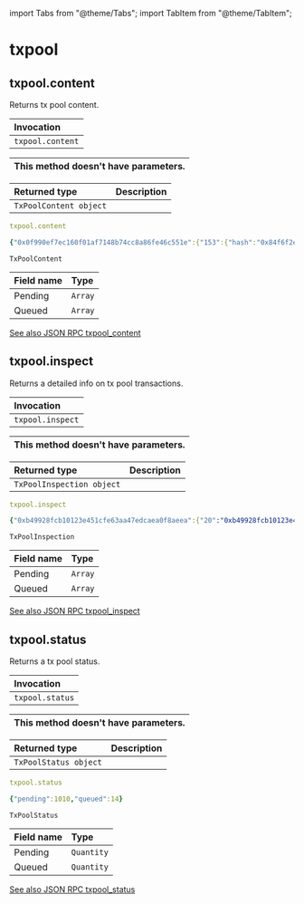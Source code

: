 import Tabs from "@theme/Tabs";
import TabItem from "@theme/TabItem";

# txpool

## txpool.content

Returns tx pool content. 


| Invocation |
| :--- |
| `txpool.content` |

| This method doesn't have parameters. |
| :--- |

| Returned type | Description |
| :--- | :--- |
| `TxPoolContent object` |  |

<Tabs>
<TabItem value="request" label="Request">

```yaml
txpool.content
```
</TabItem>
<TabItem value="response" label="Response">

```yaml
{"0x0f990ef7ec160f01af7148b74cc8a86fe46c551e":{"153":{"hash":"0x84f6f2e5d24b9a0c25bd7018adbbf4388b2c07842782f73d5ddc389906d5f2c8","nonce":"0x99","blockHash":null,"blockNumber":null,"transactionIndex":null,"from":"0x0f990ef7ec160f01af7148b74cc8a86fe46c551e","to":"0x1b4e4664de1d57b665b4bf3523cbccf007766de3","value":"0xc8","gasPrice":"0x3b9aca08","gas":"0x1c9c37f","data":"0xaeeb89600000000000000000000000000000000000000000000000000000000000000001","input":"0xaeeb89600000000000000000000000000000000000000000000000000000000000000001","type":"0x0","v":"0x2c","s":"0x20158ce3f4f9c65f8c657c0d91bbfb43632b2951f6192bca8fb3a25c26dd81d5","r":"0x2814d998f2a78dd4f37461485d88158a32ef5dcfa8c57e224b3ea77536df01b1"}}}
```
</TabItem>
<TabItem value="objects" label="Object">


`TxPoolContent`

| Field name | Type |
| :--- | :--- |
| Pending | `Array` |
| Queued | `Array` |
</TabItem>
</Tabs>


[See also JSON RPC txpool_content](https://docs.nethermind.io/nethermind/ethereum-client/json-rpc/txpool#txpool_content)


## txpool.inspect

Returns a detailed info on tx pool transactions. 


| Invocation |
| :--- |
| `txpool.inspect` |

| This method doesn't have parameters. |
| :--- |

| Returned type | Description |
| :--- | :--- |
| `TxPoolInspection object` |  |

<Tabs>
<TabItem value="request" label="Request">

```yaml
txpool.inspect
```
</TabItem>
<TabItem value="response" label="Response">

```yaml
{"0xb49928fcb10123e451cfe63aa47edcaea0f8aeea":{"20":"0xb49928fcb10123e451cfe63aa47edcaea0f8aeea: 0 wei + 6721975 × 140000000000 gas","21":"0xb49928fcb10123e451cfe63aa47edcaea0f8aeea: 0 wei + 6721975 × 140000000000 gas","22":"0xb49928fcb10123e451cfe63aa47edcaea0f8aeea: 0 wei + 6721975 × 140000000000 gas","23":"0xb49928fcb10123e451cfe63aa47edcaea0f8aeea: 0 wei + 6700000 × 140000000000 gas","24":"0xb49928fcb10123e451cfe63aa47edcaea0f8aeea: 0 wei + 6700000 × 140000000000 gas","27":"0xb49928fcb10123e451cfe63aa47edcaea0f8aeea: 0 wei + 6700000 × 140000000000 gas"},"0xc51db3339a7603f70b347a0b9680554f777d1f3c":{"82":"0xc51db3339a7603f70b347a0b9680554f777d1f3c: 0 wei + 4500000 × 10000000000 gas"},"0x084dd4aefc6853253573fee9f5fcc23e849d164c":{"17":"0x084dd4aefc6853253573fee9f5fcc23e849d164c: 0 wei + 28472169 × 1000000008 gas"}}
```
</TabItem>
<TabItem value="objects" label="Object">


`TxPoolInspection`

| Field name | Type |
| :--- | :--- |
| Pending | `Array` |
| Queued | `Array` |
</TabItem>
</Tabs>


[See also JSON RPC txpool_inspect](https://docs.nethermind.io/nethermind/ethereum-client/json-rpc/txpool#txpool_inspect)


## txpool.status

Returns a tx pool status. 


| Invocation |
| :--- |
| `txpool.status` |

| This method doesn't have parameters. |
| :--- |

| Returned type | Description |
| :--- | :--- |
| `TxPoolStatus object` |  |

<Tabs>
<TabItem value="request" label="Request">

```yaml
txpool.status
```
</TabItem>
<TabItem value="response" label="Response">

```yaml
{"pending":1010,"queued":14}
```
</TabItem>
<TabItem value="objects" label="Object">


`TxPoolStatus`

| Field name | Type |
| :--- | :--- |
| Pending | `Quantity` |
| Queued | `Quantity` |
</TabItem>
</Tabs>


[See also JSON RPC txpool_status](https://docs.nethermind.io/nethermind/ethereum-client/json-rpc/txpool#txpool_status)
